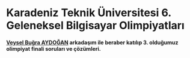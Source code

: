 # Karadeniz Teknik Üniversitesi 6. Geleneksel Bilgisayar Olimpiyatları

#### [Veysel Buğra AYDOĞAN](https://github.com/veyselbugraaydogan) arkadaşım ile beraber katılıp 3. olduğumuz olimpiyat finali soruları ve çözümleri.
